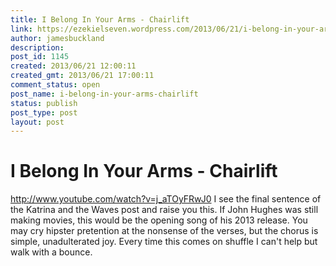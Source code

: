 ```yaml
---
title: I Belong In Your Arms - Chairlift
link: https://ezekielseven.wordpress.com/2013/06/21/i-belong-in-your-arms-chairlift/
author: jamesbuckland
description: 
post_id: 1145
created: 2013/06/21 12:00:11
created_gmt: 2013/06/21 17:00:11
comment_status: open
post_name: i-belong-in-your-arms-chairlift
status: publish
post_type: post
layout: post
---
```


# I Belong In Your Arms - Chairlift

http://www.youtube.com/watch?v=j_aTOyFRwJ0 I see the final sentence of the Katrina and the Waves post and raise you this. If John Hughes was still making movies, this would be the opening song of his 2013 release. You may cry hipster pretention at the nonsense of the verses, but the chorus is simple, unadulterated joy. Every time this comes on shuffle I can't help but walk with a bounce.